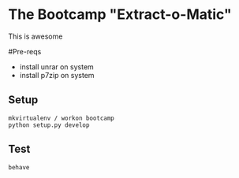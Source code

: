 # The Bootcamp "Extract-o-Matic"
This is awesome

#Pre-reqs
- install unrar on system
- install p7zip on system

## Setup

    mkvirtualenv / workon bootcamp
    python setup.py develop


## Test

    behave
